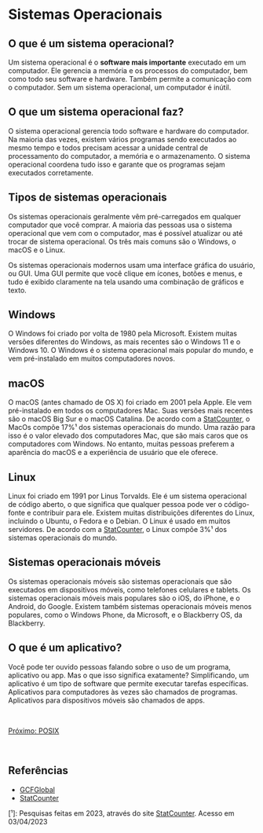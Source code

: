 # Sistemas Operacionais

## O que é um sistema operacional?

Um sistema operacional é o **software mais importante** executado em um computador. Ele gerencia a memória e os processos do computador, bem como todo seu software e hardware. Também permite a comunicação com o computador. Sem um sistema operacional, um computador é inútil.

## O que um sistema operacional faz?

O sistema operacional gerencia todo software e hardware do computador. Na maioria das vezes, existem vários programas sendo executados ao mesmo tempo e todos precisam acessar a unidade central de processamento do computador, a memória e o armazenamento. O sistema operacional coordena tudo isso e garante que os programas sejam executados corretamente.

## Tipos de sistemas operacionais

Os sistemas operacionais geralmente vêm pré-carregados em qualquer computador que você comprar. A maioria das pessoas usa o sistema operacional que vem com o computador, mas é possível atualizar ou até trocar de sistema operacional. Os três mais comuns são o Windows, o macOS e o Linux.

Os sistemas operacionais modernos usam uma interface gráfica do usuário, ou GUI. Uma GUI permite que você clique em ícones, botões e menus, e tudo é exibido claramente na tela usando uma combinação de gráficos e texto.


## Windows

O Windows foi criado por volta de 1980 pela Microsoft. Existem muitas versões diferentes do Windows, as mais recentes são o Windows 11 e o Windows 10. O Windows é o sistema operacional mais popular do mundo, e vem pré-instalado em muitos computadores novos.

## macOS

O macOS (antes chamado de OS X) foi criado em 2001 pela Apple. Ele vem pré-instalado em todos os computadores Mac. Suas versões mais recentes são o macOS Big Sur e o macOS Catalina. De acordo com a [StatCounter](https://gs.statcounter.com/os-market-share/desktop/worldwide), o MacOs compõe 17%¹ dos sistemas operacionais do mundo. Uma razão para isso é o valor elevado dos computadores Mac, que são mais caros que os computadores com Windows. No entanto, muitas pessoas preferem a aparência do macOS e a experiência de usuário que ele oferece.

## Linux

Linux foi criado em 1991 por Linus Torvalds. Ele é um sistema operacional de código aberto, o que significa que qualquer pessoa pode ver o código-fonte e contribuir para ele. Existem muitas distribuições diferentes do Linux, incluindo o Ubuntu, o Fedora e o Debian. O Linux é usado em muitos servidores. De acordo com a [StatCounter](https://gs.statcounter.com/os-market-share/desktop/worldwide), o Linux compõe 3%¹ dos sistemas operacionais do mundo.

## Sistemas operacionais móveis

Os sistemas operacionais móveis são sistemas operacionais que são executados em dispositivos móveis, como telefones celulares e tablets. Os sistemas operacionais móveis mais populares são o iOS, do iPhone, e o Android, do Google. Existem também sistemas operacionais móveis menos populares, como o Windows Phone, da Microsoft, e o Blackberry OS, da Blackberry.

## O que é um aplicativo?

Você pode ter ouvido pessoas falando sobre o uso de um programa, aplicativo ou app. Mas o que isso significa exatamente? Simplificando, um aplicativo é um tipo de software que permite executar tarefas específicas. Aplicativos para computadores às vezes são chamados de programas. Aplicativos para dispositivos móveis são chamados de apps.

<br>

[Próximo: POSIX](POSIX.md)

<br>

## Referências

*  [GCFGlobal](https://edu.gcfglobal.org/en/computerbasics/understanding-operating-systems/1/)
* [StatCounter](https://gs.statcounter.com/os-market-share/desktop/worldwide)

[¹]: Pesquisas feitas em 2023, através do site [StatCounter](https://gs.statcounter.com/os-market-share/desktop/worldwide). Acesso em 03/04/2023

